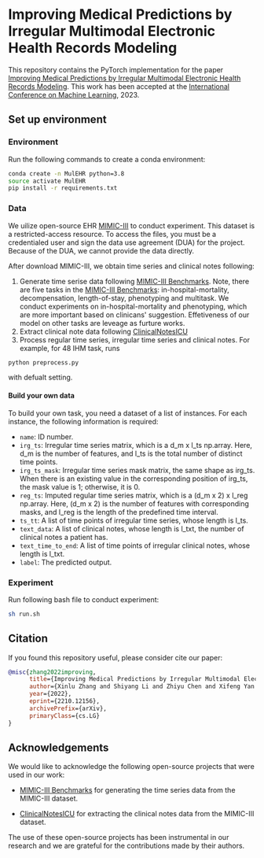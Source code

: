 # Improving Medical Predictions by Irregular Multimodal Electronic Health Records Modeling

This repository contains the PyTorch implementation for the paper [Improving Medical Predictions by Irregular Multimodal Electronic Health Records Modeling](https://arxiv.org/abs/2210.12156).
This work has been accepted at the [International Conference on Machine Learning](https://icml.cc/), 2023. 

## Set up environment

### Environment
Run the following commands to create a conda environment:
```bash
conda create -n MulEHR python=3.8
source activate MulEHR
pip install -r requirements.txt
```

### Data 
We uilize open-source EHR [MIMIC-III](https://physionet.org/content/mimiciii/1.4/) to conduct experiment. This dataset is a restricted-access resource. To access the files, you must be a credentialed user and sign the data use agreement (DUA) for the project. Because of the DUA, we cannot provide the data directly.

After download MIMIC-III, we obtain time series and clinical notes following: 

1. Generate time serise data following [MIMIC-III Benchmarks](https://github.com/YerevaNN/mimic3-benchmarks). Note, there are five tasks in the [MIMIC-III Benchmarks](https://github.com/YerevaNN/mimic3-benchmarks): in-hospital-mortality, decompensation, length-of-stay, phenotyping and multitask. We conduct experiments on in-hospital-mortality and phenotyping, which are more important based on clinicans' suggestion. Effetiveness of our model on other tasks are leveage as furture works.
2. Extract clinical note data following [ClinicalNotesICU](https://github.com/kaggarwal/ClinicalNotesICU)
3. Process regular time series, irregular time series and clinical notes.
For example, for 48 IHM task, runs

```bash
python preprocess.py
```
with defualt setting. 

#### Build your own data
To build your own task, you need a dataset of a list of instances. For each instance, the following information is required:
- `name`: ID number.
- `irg_ts`: Irregular time series matrix, which is a d_m x l_ts np.array. Here, d_m is the number of features, and l_ts is the total number of distinct time points.
- `irg_ts_mask`: Irregular time series mask matrix, the same shape as irg_ts. When there is an existing value in the corresponding position of irg_ts, the mask value is 1; otherwise, it is 0.
- `reg_ts`: Imputed regular time series matrix, which is a (d_m x 2) x l_reg np.array. Here, (d_m x 2) is the number of features with corresponding masks, and l_reg is the length of the predefined time interval.
- `ts_tt`: A list of time points of irregular time series, whose length is l_ts.
- `text_data`: A list of clinical notes, whose length is l_txt, the number of clinical notes a patient has.
- `text_time_to_end`: A list of time points of irregular clinical notes, whose length is l_txt.
- `label`: The predicted output.


### Experiment
Run following bash file to conduct experiment:
```bash
sh run.sh
```



## Citation

If you found this repository useful, please consider cite our paper:

```bibtex
@misc{zhang2022improving,
      title={Improving Medical Predictions by Irregular Multimodal Electronic Health Records Modeling}, 
      author={Xinlu Zhang and Shiyang Li and Zhiyu Chen and Xifeng Yan and Linda Petzold},
      year={2022},
      eprint={2210.12156},
      archivePrefix={arXiv},
      primaryClass={cs.LG}
}
```

## Acknowledgements

We would like to acknowledge the following open-source projects that were used in our work:

- [MIMIC-III Benchmarks](https://github.com/YerevaNN/mimic3-benchmarks) for generating the time series data from the MIMIC-III dataset.

- [ClinicalNotesICU](https://github.com/kaggarwal/ClinicalNotesICU) for extracting the clinical notes data from the MIMIC-III dataset.

The use of these open-source projects has been instrumental in our research and we are grateful for the contributions made by their authors.



